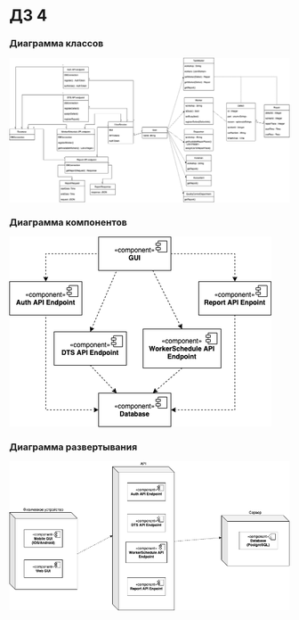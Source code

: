 # ДЗ 4

### Диаграмма классов
![](diagrams/class-diagram.png)

### Диаграмма компонентов
![](diagrams/components-diagram.png)

### Диаграмма развертывания
![](diagrams/deployment-diagram.png)